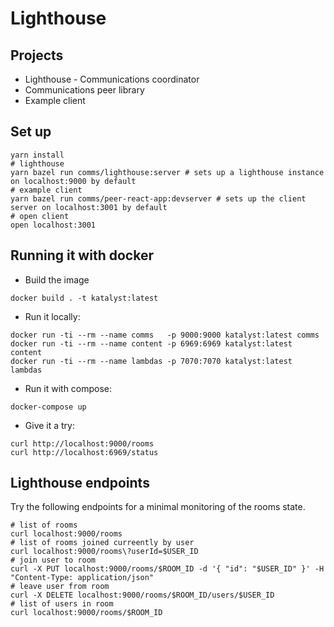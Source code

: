 # Lighthouse

## Projects

- Lighthouse - Communications coordinator
- Communications peer library
- Example client

## Set up

```
yarn install
# lighthouse
yarn bazel run comms/lighthouse:server # sets up a lighthouse instance on localhost:9000 by default
# example client
yarn bazel run comms/peer-react-app:devserver # sets up the client server on localhost:3001 by default
# open client
open localhost:3001
```

## Running it with docker

* Build the image
```
docker build . -t katalyst:latest
```

* Run it locally:
```
docker run -ti --rm --name comms   -p 9000:9000 katalyst:latest comms
docker run -ti --rm --name content -p 6969:6969 katalyst:latest content
docker run -ti --rm --name lambdas -p 7070:7070 katalyst:latest lambdas
```

* Run it with compose:
```
docker-compose up
```

* Give it a try:
```
curl http://localhost:9000/rooms
curl http://localhost:6969/status
```

## Lighthouse endpoints

Try the following endpoints for a minimal monitoring of the rooms state.

```
# list of rooms
curl localhost:9000/rooms
# list of rooms joined curreently by user
curl localhost:9000/rooms\?userId=$USER_ID
# join user to room
curl -X PUT localhost:9000/rooms/$ROOM_ID -d '{ "id": "$USER_ID" }' -H "Content-Type: application/json"
# leave user from room
curl -X DELETE localhost:9000/rooms/$ROOM_ID/users/$USER_ID
# list of users in room
curl localhost:9000/rooms/$ROOM_ID
```
